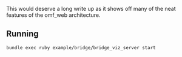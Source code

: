 
This would deserve a long write up as it shows off many of the neat features of the omf_web architecture.

Running
-------

    bundle exec ruby example/bridge/bridge_viz_server start
